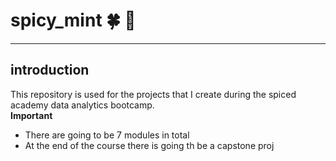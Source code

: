 # spicy_mint :four_leaf_clover: :green_heart:
-----------------------------------------
## introduction
This repository is used for the projects that I create during the spiced academy data analytics bootcamp. <br>
**Important**
- There are going to be 7 modules in total
- At the end of the course there is going th be a capstone proj
